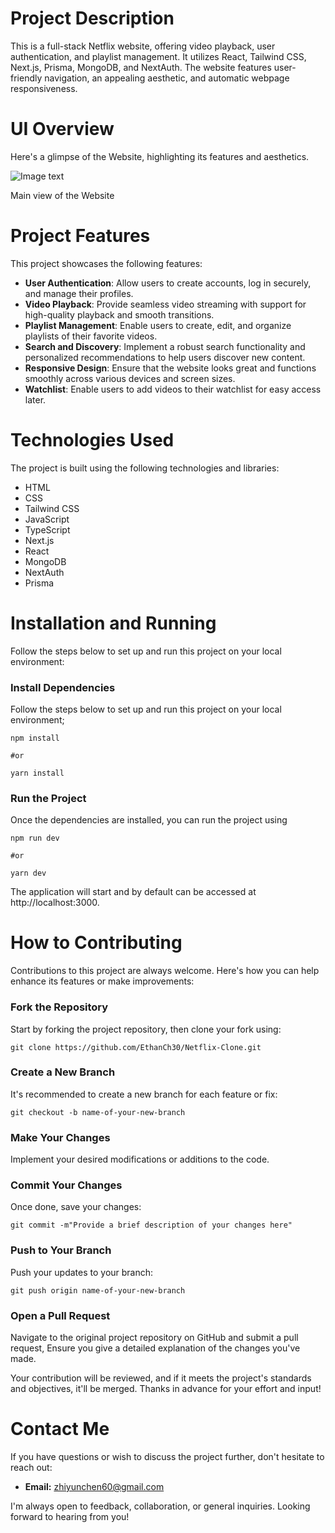 # Project Description

This is a full-stack Netflix website, offering video playback, user authentication, and playlist management. It utilizes React, Tailwind CSS, Next.js, Prisma, MongoDB, and NextAuth. The website features user-friendly navigation, an appealing aesthetic, and automatic webpage responsiveness.



# UI Overview

Here's a glimpse of the Website, highlighting its features and aesthetics.

![Image text](https://github.com/EthanCh30/img-store/blob/master/img-storage/Netflix.png)

Main view of the Website

# Project Features

This project showcases the following features:

- **User Authentication**: Allow users to create accounts, log in securely, and manage their profiles.
- **Video Playback**: Provide seamless video streaming with support for high-quality playback and smooth transitions.
- **Playlist Management**: Enable users to create, edit, and organize playlists of their favorite videos.
- **Search and Discovery**: Implement a robust search functionality and personalized recommendations to help users discover new content.
- **Responsive Design**: Ensure that the website looks great and functions smoothly across various devices and screen sizes.
- **Watchlist**: Enable users to add videos to their watchlist for easy access later.



# Technologies Used

The project is built using the following technologies and libraries:

- HTML
- CSS
- Tailwind CSS
- JavaScript
- TypeScript
- Next.js
- React
- MongoDB
- NextAuth
- Prisma



# Installation and Running

Follow the steps below to set up and run this project on your local environment:

### Install Dependencies

Follow the steps below to set up and run this project on your local environment;

```
npm install

#or

yarn install
```



### Run the Project

Once the dependencies are installed, you can run the project using 

```
npm run dev

#or

yarn dev
```

The application will start and by default can be accessed at http://localhost:3000.

# How to Contributing

Contributions to this project are always welcome. Here's how you can help enhance its features or make improvements:

### Fork the Repository

Start by forking the project repository, then clone your fork using:

```
git clone https://github.com/EthanCh30/Netflix-Clone.git
```

### Create a New Branch

It's recommended to create a new branch for each feature or fix:

```
git checkout -b name-of-your-new-branch
```

### Make Your Changes

Implement your desired modifications or additions to the code.

### Commit Your Changes

Once done, save your changes:

```
git commit -m"Provide a brief description of your changes here"
```



### Push to Your Branch

Push your updates to your branch:

```
git push origin name-of-your-new-branch
```

### Open a Pull Request

Navigate to the original project repository on GitHub and submit a pull request, Ensure you give a detailed explanation of the changes you've made.

Your contribution will be reviewed, and if it meets the project's standards and objectives, it'll be merged. Thanks in advance for your effort and input!

# Contact Me

If you have questions or wish to discuss the project further, don't hesitate to reach out:

- **Email:** zhiyunchen60@gmail.com

I'm always open to feedback, collaboration, or general inquiries. Looking forward to hearing from you!

